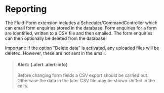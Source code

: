 # Reporting

The Fluid-Form extension includes a Scheduler/CommandController which can email form enquiries stored in the database. Form enquiries for a form are identified, written to a CSV file and then emailed. The form enquiries can then optionally be deleted from the database.

Important: If the option "Delete data" is activated, any uploaded files will be deleted.
However, these are not sent in the email.

>	#### Alert: {.alert .alert-info}
>
> Before changing form fields a CSV export should be carried out.
> Otherwise the data in the later CSV file may be shown shifted in the cells.
